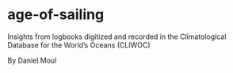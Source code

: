 # age-of-sailing

Insights from logbooks digitized and recorded in the Climatological Database for the World’s Oceans (CLIWOC)

By Daniel Moul


